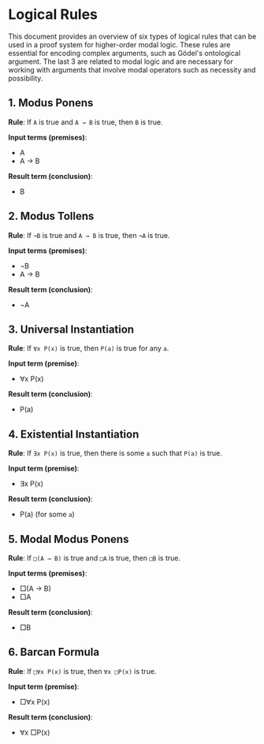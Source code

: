 # Logical Rules

This document provides an overview of six types of logical rules that can be used in a proof system for higher-order modal logic. These rules are essential for encoding complex arguments, such as Gödel's ontological argument. The last 3 are related to modal logic and are necessary for working with arguments that involve modal operators such as necessity and possibility.

## 1. Modus Ponens

**Rule**: If `A` is true and `A → B` is true, then `B` is true.

**Input terms (premises)**:
- A
- A → B

**Result term (conclusion)**:
- B

## 2. Modus Tollens

**Rule**: If `¬B` is true and `A → B` is true, then `¬A` is true.

**Input terms (premises)**:
- ¬B
- A → B

**Result term (conclusion)**:
- ¬A

## 3. Universal Instantiation

**Rule**: If `∀x P(x)` is true, then `P(a)` is true for any `a`.

**Input term (premise)**:
- ∀x P(x)

**Result term (conclusion)**:
- P(a)

## 4. Existential Instantiation

**Rule**: If `∃x P(x)` is true, then there is some `a` such that `P(a)` is true.

**Input term (premise)**:
- ∃x P(x)

**Result term (conclusion)**:
- P(a) (for some `a`)

## 5. Modal Modus Ponens

**Rule**: If `□(A → B)` is true and `□A` is true, then `□B` is true.

**Input terms (premises)**:
- □(A → B)
- □A

**Result term (conclusion)**:
- □B

## 6. Barcan Formula

**Rule**: If `□∀x P(x)` is true, then `∀x □P(x)` is true.

**Input term (premise)**:
- □∀x P(x)

**Result term (conclusion)**:
- ∀x □P(x)

